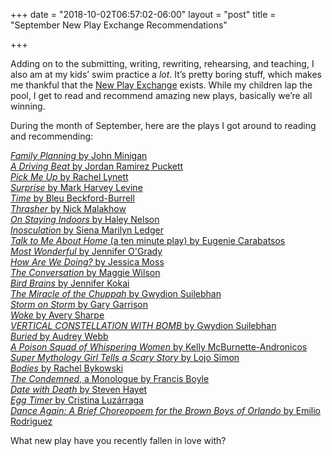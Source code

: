 +++
date = "2018-10-02T06:57:02-06:00"
layout = "post"
title = "September New Play Exchange Recommendations"

+++

Adding on to the submitting, writing, rewriting, rehearsing, and teaching, I also am at my kids’ swim practice a *lot*. It’s pretty boring stuff, which makes me thankful that the [New Play Exchange](https://newplayexchange.org/dashboard) exists. While my children lap the pool, I get to read and recommend amazing new plays, basically we’re all winning. 

During the month of September, here are the plays I got around to reading and recommending:

[*Family Planning* by John Minigan](https://newplayexchange.org/plays/162985/family-planning)  
[*A Driving Beat* by Jordan Ramirez Puckett](https://newplayexchange.org/plays/157863/driving-beat)  
[*Pick Me Up* by Rachel Lynett](https://newplayexchange.org/plays/142788/pick-me)  
[*Surprise* by Mark Harvey Levine](https://newplayexchange.org/plays/17325/surprise)  
[*Time* by Bleu Beckford-Burrell](https://newplayexchange.org/plays/216940/time)  
[*Thrasher* by Nick Malakhow](https://newplayexchange.org/plays/222522/thrasher)  
[*On Staying Indoors* by Haley Nelson](https://newplayexchange.org/plays/116917/staying-indoors)  
[*Inosculation* by Siena Marilyn Ledger](https://newplayexchange.org/plays/147862/inosculation)  
[*Talk to Me About Home* (a ten minute play) by Eugenie Carabatsos](https://newplayexchange.org/plays/77903/talk-me-about-home-ten-minute-play)  
[*Most Wonderful* by Jennifer O'Grady](https://newplayexchange.org/plays/190771/most-wonderful)  
[*How Are We Doing?* by Jessica Moss](https://newplayexchange.org/plays/149765/how-are-we-doing)  
[*The Conversation* by Maggie Wilson](https://newplayexchange.org/plays/232671/conversation)  
[*Bird Brains* by Jennifer Kokai](https://newplayexchange.org/plays/197804/bird-brains)  
[*The Miracle of the Chuppah* by Gwydion Suilebhan](https://newplayexchange.org/plays/209274/miracle-chuppah)  
[*Storm on Storm* by Gary Garrison](https://newplayexchange.org/plays/221662/storm-storm)  
[*Woke* by Avery Sharpe](https://newplayexchange.org/plays/232719/woke)  
[*VERTICAL CONSTELLATION WITH BOMB* by Gwydion Suilebhan](https://newplayexchange.org/plays/4184/vertical-constellation-bomb)  
[*Buried* by Audrey Webb](https://newplayexchange.org/plays/137584/buried)  
[*A Poison Squad of Whispering Women* by Kelly McBurnette-Andronicos](https://newplayexchange.org/plays/84783/poison-squad-whispering-women)  
[*Super Mythology Girl Tells a Scary Story* by Lojo Simon](https://newplayexchange.org/plays/216229/super-mythology-girl-tells-scary-story)  
[*Bodies* by Rachel Bykowski](https://newplayexchange.org/plays/163111/bodies)  
[*The Condemned*, a Monologue by Francis Boyle](https://newplayexchange.org/plays/240672/condemned-monologue)  
[*Date with Death* by Steven Hayet](https://newplayexchange.org/plays/238328/date-death)  
[*Egg Timer* by Cristina Luzárraga](https://newplayexchange.org/plays/206864/egg-timer)  
[*Dance Again: A Brief Choreopoem for the Brown Boys of Orlando* by Emilio Rodriguez](https://newplayexchange.org/plays/79943/dance-again-brief-choreopoem-brown-boys-orlando)  

What new play have you recently fallen in love with?
